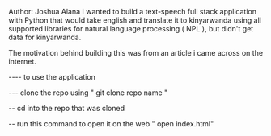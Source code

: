 Author: Joshua Alana
I wanted to build a text-speech full stack application with Python that would take english and translate it to kinyarwanda using all supported libraries for natural language processing ( NPL ), but didn't get data for kinyarwanda.

The motivation behind building this was from an article i came across on the internet.

---- to use the application


--- clone the repo using "  git clone repo name "

-- cd into the repo that was cloned

-- run this command to open it on the web " open index.html"
